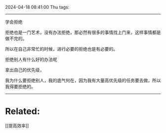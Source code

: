 2024-04-18 08:41:00 Thu 
tags: 

----
学会拒绝

拒绝也是一门艺术，没有办法拒绝，那必然有很多的事情找上门来，这样事情都是做不完的。

所以在自己非常忙的时候，进行必要的拒绝也是有必要的。

拒绝别人有什么好的办法呢

拿出自己的优先级，

我为什么要拒绝别人，我的底气何在，因为我有大量高优先级的任务要去做，所以我得要拒绝的。




---
# Related:
[[提高效率]]